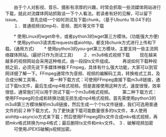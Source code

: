 　　由于个人对影视、音乐、摄影有浓厚的兴趣，时常会抓取一些流媒体网站进行下载，就此对流媒体网站抓取谈一下个人看法。若读者有好的见解，可以留下issue。
　　首先总结一个如何测试及下载chunk。（基于Ubuntu 18.04下的)
　　１．普通视频(如mp4)、音频、图片等文件下载

　　* 使用Linux的wget命令，或者python3的wget第三方模块。(功能强大方便)
　　* 使用python3请求库requests或aiohttp，都支持chunk方式进行上传和下载。(通用方式)
　　* 使用python3的you-get第三方模块，主要支持一些主流网络媒体网站。(最好只作为测试工具)
　　２．ｍ3u8格式视频下载
　　现在越来越多的视频网站会采用这种格式，由一段段ts文件组成。
　　再说如何下载种视频之前，必须先说下多媒体神器ＦFmpeg，具体有什么强大功能，大家可以到官网详细了解一下。FFmpeg通常作为音频、视频的编解码工具，转换格式工具，及合成分解工具等。
　　第一种下载方式：可使用FFmpeg直接下载m3u8链接，通过下载ts文件，最后生成mp4格式视频。但是直接使用这种方式，速度很慢，效率很低，通常我们可以用于测试下载一个ｍ3u8格式视频。
　　第二种下载方式：使用FFmpeg的合成和转换功能无损生成mp4格式视频。首先需使用python3的m3u8第三方模块解析m3u8链接，然后生成一个个ts文件链接，我们可选用普通文件的前２种下载方式，为了更快速下载可能数量很多的ts文件，本人使用aiohttp+asyncio方式来下载；然后使用FFmpeg将ts文件合成mkv格式视频，再把mkv格式转换为mp4格式；最后删除ts文件和mkv文件。
３．破解视频加密
　　可使用JPEXS破解js视频加密。


